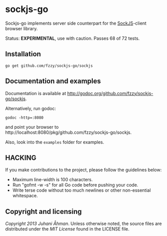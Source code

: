 sockjs-go
=========

Sockjs-go implements server side counterpart for the [SockJS](http://sockjs.org)-client browser library.

Status: **EXPERIMENTAL**, use with caution. Passes 68 of 72 tests.

## Installation

    go get github.com/fzzy/sockjs-go/sockjs


## Documentation and examples

Documentation is available at http://godoc.org/github.com/fzzy/sockjs-go/sockjs.

Alternatively, run godoc:

	godoc -http=:8080

and point your browser to http://localhost:8080/pkg/github.com/fzzy/sockjs-go/sockjs.

Also, look into the `examples` folder for examples.

## HACKING

If you make contributions to the project, please follow the guidelines below:

*  Maximum line-width is 100 characters.
*  Run "gofmt -w -s" for all Go code before pushing your code. 
*  Write terse code without too much newlines or other non-essential whitespace.

## Copyright and licensing

*Copyright 2013 Juhani Åhman*. 
Unless otherwise noted, the source files are distributed under the
*MIT License* found in the LICENSE file.
